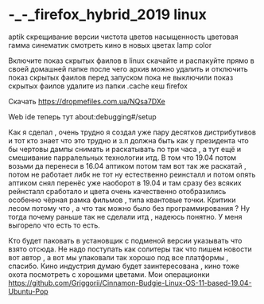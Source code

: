 # -_-_firefox_hybrid_2019 linux
aptik скрещивание версии чистота цветов насыщенность цветовая гамма синематик смотреть кино в новых цветах lamp color

Включите показ скрытых фаилов в linux скачайте и распакуйте прямо в своей домашней папке после чего архив можно удалить и отключить показ скрытых фаилов перед запуском пока не выключили показ скрытых фаилов удалите из папки .cache кеш firefox

Скачать https://dropmefiles.com.ua/NQsa7DXe

Web ide теперь тут about:debugging#/setup


Как я сделал , очень трудно я создал уже пару десятков дистрибутивов и тот кто знает что это трудно и з.п должна быть как у президента 
что бы чертовы дампы снимать и раскатывать по три часа , а тут ещё и смешивание парралельных технологии итд.
В том что 19.04 потом возьми да перенеси в 16.04 аптиком потом там вот так же раскатай , потом не работает либк не тот ну естественно реинсталл и потом опять аптиком снял перенёс уже наоборот в 19.04 и там сразу без всяких рейнсталл сработало и цвета очень качественно отобразились особенно чёрная рамка фильмов , типа квантовые точки. Критики лесом потому что , а что так можно 
было без программирования ?  Ну тогда почему раньше так не сделали итд , надеюсь понятно. У меня выгорело что есть то есть.

Кто будет паковать в установщик с подменой версии указывать что взято отсюда. Не надо поступать как солитеры так что пишем новости 
вот автор , а вот мы упаковали так хорошо под все платформы , спасибо.
Кино индустрия думаю будет заинтересована , кино тоже охота посмотреть с хорошими цветами.
Мои операционки https://github.com/Griggorii/Cinnamon-Budgie-Linux-OS-11-based-19.04-Ubuntu-Pop

